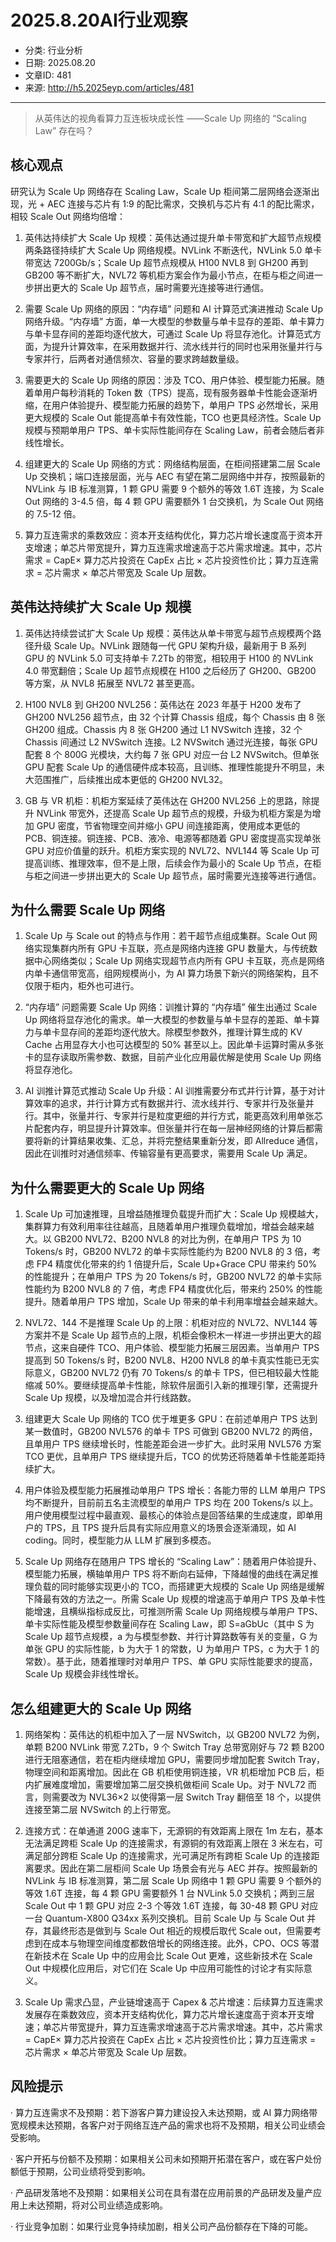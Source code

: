 # 2025.8.20AI行业观察

- 分类: 行业分析
- 日期: 2025.08.20
- 文章ID: 481
- 来源: http://h5.2025eyp.com/articles/481

---

> 从英伟达的视角看算力互连板块成长性 ——Scale Up 网络的 “Scaling Law” 存在吗？

## **核心观点**

研究认为 Scale Up 网络存在 Scaling Law，Scale Up 柜间第二层网络会逐渐出现，光 + AEC 连接与芯片有 1:9 的配比需求，交换机与芯片有 4:1 的配比需求，相较 Scale Out 网络均倍增：

1. 英伟达持续扩大 Scale Up 规模：英伟达通过提升单卡带宽和扩大超节点规模两条路径持续扩大 Scale Up 网络规模。NVLink 不断迭代，NVLink 5.0 单卡带宽达 7200Gb/s；Scale Up 超节点规模从 H100 NVL8 到 GH200 再到 GB200 等不断扩大，NVL72 等机柜方案会作为最小节点，在柜与柜之间进一步拼出更大的 Scale Up 超节点，届时需要光连接等进行通信。

2. 需要 Scale Up 网络的原因：“内存墙” 问题和 AI 计算范式演进推动 Scale Up 网络升级。“内存墙” 方面，单一大模型的参数量与单卡显存的差距、单卡算力与单卡显存间的差距均逐代放大，可通过 Scale Up 将显存池化。计算范式方面，为提升计算效率，在采用数据并行、流水线并行的同时也采用张量并行与专家并行，后两者对通信频次、容量的要求跨越数量级。

3. 需要更大的 Scale Up 网络的原因：涉及 TCO、用户体验、模型能力拓展。随着单用户每秒消耗的 Token 数（TPS）提高，现有服务器单卡性能会逐渐坍缩，在用户体验提升、模型能力拓展的趋势下，单用户 TPS 必然增长，采用更大规模的 Scale Out 能提高单卡有效性能，TCO 也更具经济性。Scale Up 规模与预期单用户 TPS、单卡实际性能间存在 Scaling Law，前者会随后者非线性增长。

4. 组建更大的 Scale Up 网络的方式：网络结构层面，在柜间搭建第二层 Scale Up 交换机；端口连接层面，光与 AEC 有望在第二层网络中并存，按照最新的 NVLink 与 IB 标准测算，1 颗 GPU 需要 9 个额外的等效 1.6T 连接，为 Scale Out 网络的 3-4.5 倍，每 4 颗 GPU 需要额外 1 台交换机，为 Scale Out 网络的 7.5-12 倍。

5. 算力互连需求的乘数效应：资本开支结构优化，算力芯片增长速度高于资本开支增速；单芯片带宽提升，算力互连需求增速高于芯片需求增速。其中，芯片需求 = CapE× 算力芯片投资在 CapEx 占比 × 芯片投资性价比；算力互连需求 = 芯片需求 × 单芯片带宽及 Scale Up 层数。

## **英伟达持续扩大 Scale Up 规模**

1. 英伟达持续尝试扩大 Scale Up 规模：英伟达从单卡带宽与超节点规模两个路径升级 Scale Up。NVLink 跟随每一代 GPU 架构升级，最新用于 B 系列 GPU 的 NVLink 5.0 可支持单卡 7.2Tb 的带宽，相较用于 H100 的 NVLink 4.0 带宽翻倍；Scale Up 超节点规模在 H100 之后经历了 GH200、GB200 等方案，从 NVL8 拓展至 NVL72 甚至更高。

2. H100 NVL8 到 GH200 NVL256：英伟达在 2023 年基于 H200 发布了 GH200 NVL256 超节点，由 32 个计算 Chassis 组成，每个 Chassis 由 8 张 GH200 组成。Chassis 内 8 张 GH200 通过 L1 NVSwitch 连接，32 个 Chassis 间通过 L2 NVSwitch 连接。L2 NVSwitch 通过光连接，每张 GPU 配套 8 个 800G 光模块，大约每 7 张 GPU 对应一台 L2 NVSwitch。但单张 GPU 配套 Scale Up 的通信硬件成本较高，且训练、推理性能提升不明显，未大范围推广，后续推出成本更低的 GH200 NVL32。

3. GB 与 VR 机柜：机柜方案延续了英伟达在 GH200 NVL256 上的思路，除提升 NVLink 带宽外，还提高 Scale Up 超节点的规模，升级为机柜方案是为增加 GPU 密度，节省物理空间并缩小 GPU 间连接距离，使用成本更低的 PCB、铜连接。铜连接、PCB、液冷、电源等都随着 GPU 密度提高实现单张 GPU 对应价值量的跃升。机柜方案实现的 NVL72、NVL144 等 Scale Up 可提高训练、推理效率，但不是上限，后续会作为最小的 Scale Up 节点，在柜与柜之间进一步拼出更大的 Scale Up 超节点，届时需要光连接等进行通信。

## **为什么需要 Scale Up 网络**

1. Scale Up 与 Scale out 的特点与作用：若干超节点组成集群。Scale Out 网络实现集群内所有 GPU 卡互联，亮点是网络内连接 GPU 数量大，与传统数据中心网络类似；Scale Up 网络实现超节点内所有 GPU 卡互联，亮点是网络内单卡通信带宽高，组网规模尚小，为 AI 算力场景下新兴的网络架构，且不仅限于柜内，柜外也可进行。

2. “内存墙” 问题需要 Scale Up 网络：训推计算的 “内存墙” 催生出通过 Scale Up 网络将显存池化的需求。单一大模型的参数量与单卡显存的差距、单卡算力与单卡显存间的差距均逐代放大。除模型参数外，推理计算生成的 KV Cache 占用显存大小也可达模型的 50% 甚至以上。因此单卡运算时需从多张卡的显存读取所需参数、数据，目前产业化应用最优解是使用 Scale Up 网络将显存池化。

3. AI 训推计算范式推动 Scale Up 升级：AI 训推需要分布式并行计算，基于对计算效率的追求，并行计算方式有数据并行、流水线并行、专家并行及张量并行。其中，张量并行、专家并行是粒度更细的并行方式，能更高效利用单张芯片配套内存，明显提升计算效率。但张量并行在每一层神经网络的计算后都需要将新的计算结果收集、汇总，并将完整结果重新分发，即 Allreduce 通信，因此在训推时对通信频率、传输容量有更高要求，需要用 Scale Up 满足。

## **为什么需要更大的 Scale Up 网络**

1. Scale Up 可加速推理，且增益随推理负载提升而扩大：Scale Up 规模越大，集群算力有效利用率往往越高，且随着单用户推理负载增加，增益会越来越大。以 GB200 NVL72、B200 NVL8 的对比为例，在单用户 TPS 为 10 Tokens/s 时，GB200 NVL72 的单卡实际性能约为 B200 NVL8 的 3 倍，考虑 FP4 精度优化带来的约 1 倍提升后，Scale Up+Grace CPU 带来约 50% 的性能提升；在单用户 TPS 为 20 Tokens/s 时，GB200 NVL72 的单卡实际性能约为 B200 NVL8 的 7 倍，考虑 FP4 精度优化后，带来约 250% 的性能提升。随着单用户 TPS 增加，Scale Up 带来的单卡利用率增益会越来越大。

2. NVL72、144 不是推理 Scale Up 的上限：机柜对应的 NVL72、NVL144 等方案并不是 Scale Up 超节点的上限，机柜会像积木一样进一步拼出更大的超节点，这来自硬件 TCO、用户体验、模型能力拓展三层因素。当单用户 TPS 提高到 50 Tokens/s 时，B200 NVL8、H200 NVL8 的单卡真实性能已无实际意义，GB200 NVL72 仍有 70 Tokens/s 的单卡 TPS，但已相较最大性能缩减 50%。要继续提高单卡性能，除软件层面引入新的推理引擎，还需提升 Scale Up 规模，以及增加混合并行线路数。

3. 组建更大 Scale Up 网络的 TCO 优于堆更多 GPU：在前述单用户 TPS 达到某一数值时，GB200 NVL576 的单卡 TPS 可做到 GB200 NVL72 的两倍，且单用户 TPS 继续增长时，性能差距会进一步扩大。此时采用 NVL576 方案 TCO 更优，且单用户 TPS 继续提升后，TCO 的优势还将随着单卡性能差距持续扩大。

4. 用户体验及模型能力拓展推动单用户 TPS 增长：各能力带的 LLM 单用户 TPS 均不断提升，目前前五名主流模型的单用户 TPS 均在 200 Tokens/s 以上。用户使用模型过程中最直观、最核心的体验点是回答结果的生成速度，即单用户的 TPS，且 TPS 提升后具有实际应用意义的场景会逐渐涌现，如 AI coding。同时，模型能力从 LLM 扩展到多模态。

5. Scale Up 网络存在随用户 TPS 增长的 “Scaling Law”：随着用户体验提升、模型能力拓展，横轴单用户 TPS 将不断向右延伸，下降越慢的曲线在满足推理负载的同时能够实现更小的 TCO，而搭建更大规模的 Scale Up 网络是缓解下降最有效的方法之一。所需 Scale Up 规模的增速高于单用户 TPS 及单卡性能增速，且横纵指标成反比，可推测所需 Scale Up 网络规模与单用户 TPS、单卡实际性能及模型参数量间存在 Scaling Law，即 S=aGbUc（其中 S 为 Scale Up 超节点规模，a 为与模型参数、并行计算路数等有关的变量，G 为单张 GPU 的实际性能，b 为大于 1 的常数，U 为单用户 TPS，c 为大于 1 的常数）。基于此，随着推理时对单用户 TPS、单 GPU 实际性能要求的提高，Scale Up 规模会非线性增长。

## **怎么组建更大的 Scale Up 网络**

1. 网络架构：英伟达的机柜中加入了一层 NVSwitch，以 GB200 NVL72 为例，单颗 B200 NVLink 带宽 7.2Tb，9 个 Switch Tray 总带宽刚好与 72 颗 B200 进行无阻塞通信，若在柜内继续增加 GPU，需要同步增加配套 Switch Tray，物理空间和距离增加。因此在 GB 机柜使用铜连接，VR 机柜增加 PCB 后，柜内扩展难度增加，需要增加第二层交换机做柜间 Scale Up。对于 NVL72 而言，则需要改为 NVL36×2 以使得第一层 Switch Tray 翻倍至 18 个，以提供连接至第二层 NVSwitch 的上行带宽。

2. 连接方式：在单通道 200G 速率下，无源铜的有效距离上限在 1m 左右，基本无法满足跨柜 Scale Up 的连接需求，有源铜的有效距离上限在 3 米左右，可满足部分跨柜 Scale Up 的连接需求，光可满足所有跨柜 Scale Up 的连接距离要求。因此在第二层柜间 Scale Up 场景会有光与 AEC 并存。按照最新的 NVLink 与 IB 标准测算，第二层 Scale Up 网络中 1 颗 GPU 需要 9 个额外的等效 1.6T 连接，每 4 颗 GPU 需要额外 1 台 NVLink 5.0 交换机；两到三层 Scale Out 中 1 颗 GPU 对应 2-3 个等效 1.6T 连接，每 30-48 颗 GPU 对应一台 Quantum-X800 Q34xx 系列交换机。目前 Scale Up 与 Scale Out 并存，其最终形态是做到与 Scale Out 相近的规模后取代 Scale out，但需要考虑到在成本与物理空间维度都数倍增长的网络连接。此外，CPO、OCS 等潜在新技术在 Scale Up 中的应用会比 Scale Out 更难，这些新技术在 Scale Out 中规模化应用后，对它们在 Scale Up 中应用可能性的讨论才有实际意义。

3. Scale Up 需求凸显，产业链增速高于 Capex & 芯片增速：后续算力互连需求发展存在乘数效应，资本开支结构优化，算力芯片增长速度高于资本开支增速；单芯片带宽提升，算力互连需求增速高于芯片需求增速。其中，芯片需求 = CapE× 算力芯片投资在 CapEx 占比 × 芯片投资性价比；算力互连需求 = 芯片需求 × 单芯片带宽及 Scale Up 层数。

## **风险提示**

· 算力互连需求不及预期：若下游客户算力建设投入未达预期，或 AI 算力网络带宽规模未达预期，各客户对于网络互连产品的需求也将不及预期，相关公司业绩会受影响。

· 客户开拓与份额不及预期：如果相关公司未如预期开拓潜在客户，或在客户处份额低于预期，公司业绩将受到影响。

· 产品研发落地不及预期：如果相关公司在具有潜在应用前景的产品研发及量产应用上未达预期，将对公司业绩造成影响。

· 行业竞争加剧：如果行业竞争持续加剧，相关公司产品份额存在下降的可能。
